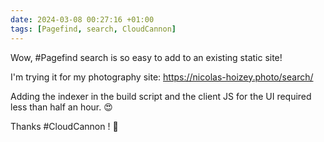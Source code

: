 ```yaml
---
date: 2024-03-08 00:27:16 +01:00
tags: [Pagefind, search, CloudCannon]
---
```


Wow, #Pagefind search is so easy to add to an existing static site!

I'm trying it for my photography site: https://nicolas-hoizey.photo/search/

Adding the indexer in the build script and the client JS for the UI required less than half an hour. 😍

Thanks #CloudCannon ! 🙏